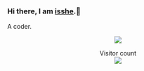 ### Hi there, I am [isshe](https://github.com/isshe).👋

A coder.

<p align="center"> 
<img src="https://github-readme-stats-git-masterrstaa-rickstaa.vercel.app/api?username=isshe&show_icons=true&title_color=2667FC&icon_color=65F94F&text_color=25292E&bg_color=FFFFFF" />
</p>

<!--
**isshe/isshe** is a ✨ _special_ ✨ repository because its `README.md` (this file) appears on your GitHub profile.

Here are some ideas to get you started:

- 🔭 I’m currently working on ...
- 🌱 I’m currently learning ...
- 👯 I’m looking to collaborate on ...
- 🤔 I’m looking for help with ...
- 💬 Ask me about ...
- 📫 How to reach me: ...
- 😄 Pronouns: ...
- ⚡ Fun fact: ...
-->

<p align="center"> 
  Visitor count<br>
  <img src="https://profile-counter.glitch.me/isshe/count.svg" />
</p>
